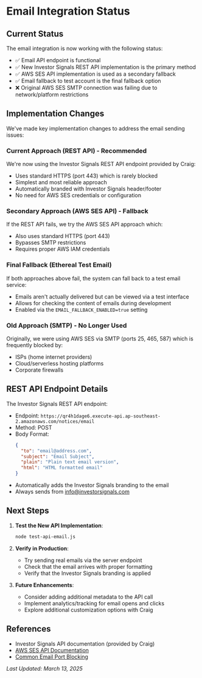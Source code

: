 # Email Integration Status

## Current Status

The email integration is now working with the following status:

- ✅ Email API endpoint is functional
- ✅ New Investor Signals REST API implementation is the primary method
- ✅ AWS SES API implementation is used as a secondary fallback
- ✅ Email fallback to test account is the final fallback option
- ❌ Original AWS SES SMTP connection was failing due to network/platform restrictions

## Implementation Changes

We've made key implementation changes to address the email sending issues:

### Current Approach (REST API) - Recommended
We're now using the Investor Signals REST API endpoint provided by Craig:
- Uses standard HTTPS (port 443) which is rarely blocked
- Simplest and most reliable approach
- Automatically branded with Investor Signals header/footer
- No need for AWS SES credentials or configuration

### Secondary Approach (AWS SES API) - Fallback
If the REST API fails, we try the AWS SES API approach which:
- Also uses standard HTTPS (port 443) 
- Bypasses SMTP restrictions
- Requires proper AWS IAM credentials

### Final Fallback (Ethereal Test Email)
If both approaches above fail, the system can fall back to a test email service:
- Emails aren't actually delivered but can be viewed via a test interface
- Allows for checking the content of emails during development
- Enabled via the `EMAIL_FALLBACK_ENABLED=true` setting

### Old Approach (SMTP) - No Longer Used
Originally, we were using AWS SES via SMTP (ports 25, 465, 587) which is frequently blocked by:
- ISPs (home internet providers)
- Cloud/serverless hosting platforms
- Corporate firewalls

## REST API Endpoint Details

The Investor Signals REST API endpoint:
- Endpoint: `https://qr4h1dage6.execute-api.ap-southeast-2.amazonaws.com/notices/email`
- Method: POST
- Body Format:
  ```json
  {
    "to": "email@address.com",
    "subject": "Email Subject",
    "plain": "Plain text email version", 
    "html": "HTML formatted email"
  }
  ```
- Automatically adds the Investor Signals branding to the email
- Always sends from info@investorsignals.com

## Next Steps

1. **Test the New API Implementation**:
   ```bash
   node test-api-email.js
   ```

2. **Verify in Production**:
   - Try sending real emails via the server endpoint
   - Check that the email arrives with proper formatting
   - Verify that the Investor Signals branding is applied

3. **Future Enhancements**:
   - Consider adding additional metadata to the API call
   - Implement analytics/tracking for email opens and clicks
   - Explore additional customization options with Craig

## References

- Investor Signals API documentation (provided by Craig)
- [AWS SES API Documentation](https://docs.aws.amazon.com/AWSJavaScriptSDK/v3/latest/clients/client-ses/index.html)
- [Common Email Port Blocking](https://aws.amazon.com/premiumsupport/knowledge-center/ec2-port-25-throttle/)

*Last Updated: March 13, 2025* 